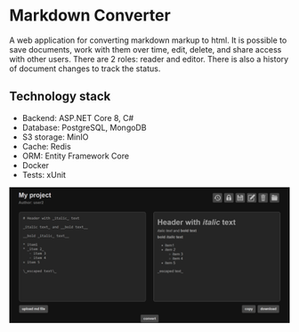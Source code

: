 # Markdown Converter 

A web application for converting markdown markup to html. It is possible to save documents, work with them over time, edit, delete, and share access with other users. There are 2 roles: reader and editor. There is also a history of document changes to track the status.


## Technology stack
- Backend: ASP.NET Core 8, C#
- Database: PostgreSQL, MongoDB
- S3 storage: MinIO
- Cache: Redis
- ORM: Entity Framework Core
- Docker 
- Tests: xUnit

![example](example.png)
